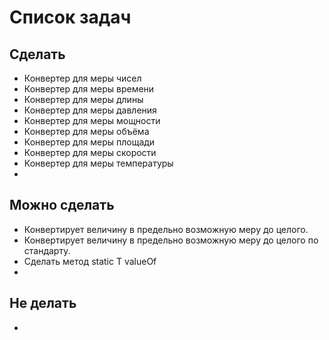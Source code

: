 # Список задач
## Сделать
* Конвертер для меры чисел
* Конвертер для меры времени
* Конвертер для меры длины
* Конвертер для меры давления
* Конвертер для меры мощности
* Конвертер для меры объёма
* Конвертер для меры площади
* Конвертер для меры скорости
* Конвертер для меры температуры
*

## Можно сделать
* Конвертирует величину в предельно возможную меру до целого.
* Конвертирует величину в предельно возможную меру до целого по стандарту.
* Сделать метод static T valueOf
*

## Не делать
*
